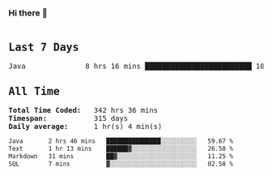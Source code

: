 ### Hi there 👋

<!--WakaTime-Start-->
<pre><h2>Last 7 Days</h2>Java              8 hrs 16 mins █████████████████████████ 100.00 %</br><h2>All Time</h2><strong>Total Time Coded:   </strong>342 hrs 36 mins</br><strong>Timespan:           </strong>315 days</br><strong>Daily average:      </strong>1 hr(s) 4 min(s)</pre>
<!--WakaTime-End-->

<!--START_SECTION:waka-->

```txt
Java       2 hrs 46 mins   ███████████████░░░░░░░░░░   59.67 %
Text       1 hr 13 mins    ██████▓░░░░░░░░░░░░░░░░░░   26.50 %
Markdown   31 mins         ██▓░░░░░░░░░░░░░░░░░░░░░░   11.25 %
SQL        7 mins          ▓░░░░░░░░░░░░░░░░░░░░░░░░   02.58 %
```

<!--END_SECTION:waka-->

 <!-- waka-box start -->
 <!-- waka-box end -->
